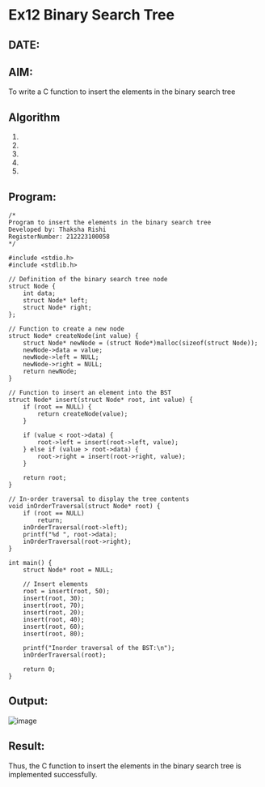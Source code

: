 # Ex12 Binary Search Tree
## DATE:
## AIM:
To write a C function to insert the elements in the binary search tree

## Algorithm
1. 
2. 
3. 
4.  
5.   

## Program:
```
/*
Program to insert the elements in the binary search tree
Developed by: Thaksha Rishi
RegisterNumber: 212223100058
*/

#include <stdio.h>
#include <stdlib.h>

// Definition of the binary search tree node
struct Node {
    int data;
    struct Node* left;
    struct Node* right;
};

// Function to create a new node
struct Node* createNode(int value) {
    struct Node* newNode = (struct Node*)malloc(sizeof(struct Node));
    newNode->data = value;
    newNode->left = NULL;
    newNode->right = NULL;
    return newNode;
}

// Function to insert an element into the BST
struct Node* insert(struct Node* root, int value) {
    if (root == NULL) {
        return createNode(value);
    }

    if (value < root->data) {
        root->left = insert(root->left, value);
    } else if (value > root->data) {
        root->right = insert(root->right, value);
    }

    return root;
}

// In-order traversal to display the tree contents
void inOrderTraversal(struct Node* root) {
    if (root == NULL)
        return;
    inOrderTraversal(root->left);
    printf("%d ", root->data);
    inOrderTraversal(root->right);
}

int main() {
    struct Node* root = NULL;

    // Insert elements
    root = insert(root, 50);
    insert(root, 30);
    insert(root, 70);
    insert(root, 20);
    insert(root, 40);
    insert(root, 60);
    insert(root, 80);

    printf("Inorder traversal of the BST:\n");
    inOrderTraversal(root);

    return 0;
}

```

## Output:

![image](https://github.com/user-attachments/assets/4e78c983-9394-4fad-b02a-32b1b88a78de)


## Result:
Thus, the C function to insert the elements in the binary search tree is implemented successfully.
